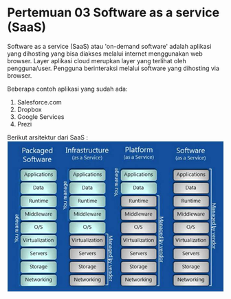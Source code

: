 # Pertemuan 03 Software as a service (SaaS)

Software as a service (SaaS) atau 'on-demand software' adalah aplikasi yang dihosting yang bisa diakses melalui internet menggunakan web browser.
Layer aplikasi cloud merupkan layer yang terlihat oleh pengguna/user. Pengguna berinteraksi melalui software yang dihosting via browser. 

Beberapa contoh aplikasi yang sudah ada:
1. Salesforce.com
2. Dropbox
3. Google Services
4. Prezi

Berikut arsitektur dari SaaS :
![00](gambar/arsitekturSaaS.jpg)